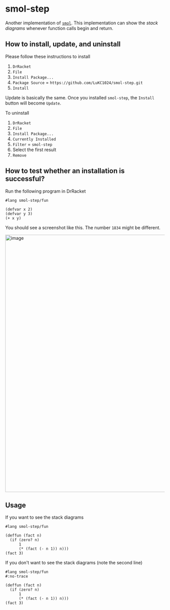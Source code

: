 # smol-step

Another implementation of [`smol`](https://github.com/shriram/smol). This implementation can show the *stack diagrams* whenever function calls begin and return.

## How to install, update, and uninstall

Please follow these instructions to install

1. `DrRacket`
2. `File`
3. `Install Package...`
4. `Package Source` = `https://github.com/LuKC1024/smol-step.git`
5. `Install`

Update is basically the same. Once you installed `smol-step`,
the `Install` button will become `Update`.

To uninstall

1. `DrRacket`
2. `File`
3. `Install Package...`
4. `Currently Installed`
5. `Filter` = `smol-step`
6. Select the first result
7. `Remove`

## How to test whether an installation is successful?

Run the following program in DrRacket

```racket
#lang smol-step/fun

(defvar x 2)
(defvar y 3)
(+ x y)
```

You should see a screenshot like this. The number `1834` might be different.

<img width="812" alt="image" src="https://user-images.githubusercontent.com/10260693/172886242-700273b3-87e6-4682-8e45-c7ec04510405.png">

## Usage

If you want to see the stack diagrams

```racket
#lang smol-step/fun

(deffun (fact n)
  (if (zero? n)
      1
      (* (fact (- n 1)) n)))
(fact 3)
```

If you don't want to see the stack diagrams (note the second line)

```racket
#lang smol-step/fun
#:no-trace

(deffun (fact n)
  (if (zero? n)
      1
      (* (fact (- n 1)) n)))
(fact 3)
```
